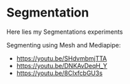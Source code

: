 # Segmentation

Here lies my Segmentations experiments

Segmenting using Mesh and Mediapipe: 
  - https://youtu.be/SHdvmbmjTTA
  - https://youtu.be/DNKAvDeqH_Y
  - https://youtu.be/8CIxfcbGU3s
